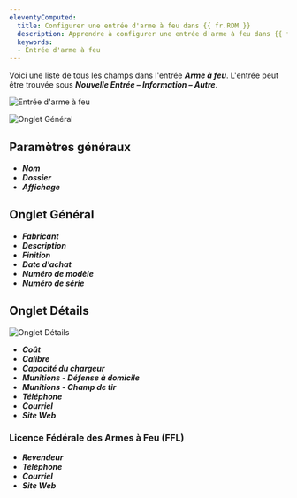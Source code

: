 ```yaml
---
eleventyComputed:
  title: Configurer une entrée d'arme à feu dans {{ fr.RDM }}
  description: Apprendre à configurer une entrée d'arme à feu dans {{ fr.RDM }}.
  keywords:
  - Entrée d'arme à feu
---
```

Voici une liste de tous les champs dans l'entrée ***Arme à feu***. L'entrée peut être trouvée sous ***Nouvelle Entrée – Information – Autre***.

![Entrée d'arme à feu](https://cdnweb.devolutions.net/docs/docs_en_kb_KB6008.png)

![Onglet Général](https://cdnweb.devolutions.net/docs/docs_en_kb_KB6009.png)
## Paramètres généraux
* ***Nom***
* ***Dossier***
* ***Affichage***
## Onglet Général
* ***Fabricant***
* ***Description***
* ***Finition***
* ***Date d'achat***
* ***Numéro de modèle***
* ***Numéro de série***

## Onglet Détails
![Onglet Détails](https://cdnweb.devolutions.net/docs/docs_en_kb_KB6010.png)
* ***Coût***
* ***Calibre***
* ***Capacité du chargeur***
* ***Munitions - Défense à domicile***
* ***Munitions - Champ de tir***
* ***Téléphone***
* ***Courriel***
* ***Site Web***
### Licence Fédérale des Armes à Feu (FFL)
* ***Revendeur***
* ***Téléphone***
* ***Courriel***
* ***Site Web***
